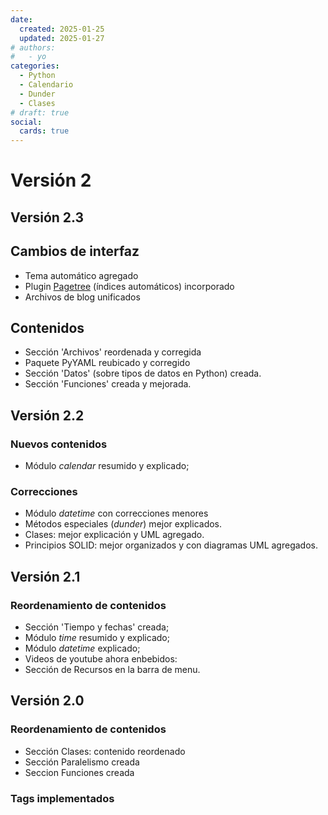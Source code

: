 ```yaml
---
date:
  created: 2025-01-25
  updated: 2025-01-27
# authors:
#   - yo
categories:
  - Python
  - Calendario
  - Dunder
  - Clases
# draft: true
social:
  cards: true
---
```



# Versión 2


## Versión 2.3

## Cambios de interfaz

- Tema automático agregado
- Plugin [Pagetree](https://tombreit.github.io/mkdocs-pagetree-plugin/) (índices automáticos) incorporado 
- Archivos de blog unificados

## Contenidos

- Sección 'Archivos' reordenada y corregida
- Paquete PyYAML reubicado y corregido
- Sección 'Datos' (sobre tipos de datos en Python) creada.
- Sección 'Funciones' creada y mejorada.




<!-- mas -->

## Versión 2.2


### Nuevos contenidos

- Módulo *calendar* resumido y explicado;


### Correcciones

- Módulo *datetime* con correcciones menores
- Métodos especiales (*dunder*) mejor explicados.
- Clases: mejor explicación y UML agregado.
- Principios SOLID: mejor organizados y con diagramas UML agregados.



## Versión 2.1

### Reordenamiento de contenidos
- Sección 'Tiempo y fechas' creada;
- Módulo *time* resumido y explicado;
- Módulo *datetime* explicado;
- Videos de youtube ahora enbebidos:
- Sección de Recursos en la barra de menu.


## Versión 2.0

### Reordenamiento de contenidos
- Sección Clases: contenido reordenado
- Sección Paralelismo creada
- Seccion Funciones creada

### Tags implementados